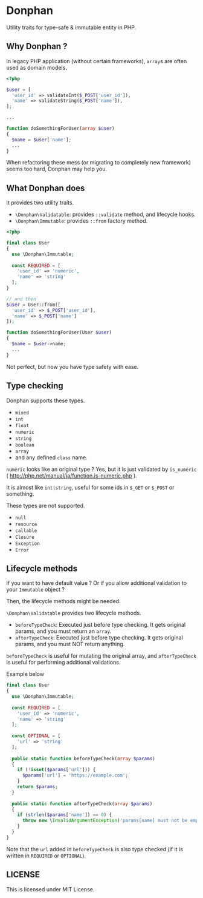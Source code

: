 # Donphan

Utility traits for type-safe &amp; immutable entity in PHP.

## Why Donphan ?

In legacy PHP application (without certain frameworks), `array`s are often used as domain models.

```php
<?php

$user = [
  'user_id' => validateInt($_POST['user_id']),
  'name' => validateString($_POST['name']),
];

...

function doSomethingForUser(array $user)
{
  $name = $user['name'];
  ...
}
```

When refactoring these mess (or migrating to completely new framework) seems too hard, Donphan may help you.

## What Donphan does

It provides two utility traits.

- `\Donphan\Validatable`: provides `::validate` method, and lifecycle hooks.
- `\Donphan\Immutable`: provides `::from` factory method.

```php
<?php

final class User
{
  use \Donphan\Immutable;
 
  const REQUIRED = [
    'user_id' => 'numeric',
    'name' => 'string'
  ];
}

// and then
$user = User::from([
  'user_id' => $_POST['user_id'],
  'name' => $_POST['name']
]);

function doSomethingForUser(User $user)
{
  $name = $user->name;
  ...
}
```

Not perfect, but now you have type safety with ease.

## Type checking

Donphan supports these types.

- `mixed`
- `int`
- `float`
- `numeric`
- `string`
- `boolean`
- `array`
- and any defined `class` name.

`numeric` looks like an original type ? Yes, but it is just validated by `is_numeric` ( http://php.net/manual/ja/function.is-numeric.php ).

It is almost like `int|string`, useful for some ids in `$_GET` or `$_POST` or something.

These types are not supported.

- `null`
- `resource`
- `callable`
- `Closure`
- `Exception`
- `Error`

## Lifecycle methods

If you want to have default value ? Or if you allow additional validation to your `Immutable` object ?

Then, the lifecycle methods might be needed.

`\Donphan\Validatable` provides two lifecycle methods.

- `beforeTypeCheck`: Executed just before type checking. It gets original params, and you must return an `array`.
- `afterTypeCheck`: Executed just before type checking. It gets original params, and you must NOT return anything.

`beforeTypeCheck` is useful for mutating the original array, and `afterTypeCheck` is useful for performing additional validations.

Example below

```php
final class User
{
  use \Donphan\Immutable;
 
  const REQUIRED = [
    'user_id' => 'numeric',
    'name' => 'string'
  ];
  
  const OPTIONAL = [
    'url' => 'string'
  ];
  
  public static function beforeTypeCheck(array $params)
  {
    if (!isset($params['url'])) {
      $params['url'] = 'https://example.com';
    }
    return $params;
  }
  
  public static function afterTypeCheck(array $params)
  {
    if (strlen($params['name']) == 0) {
      throw new \InvalidArgumentException('params[name] must not be empty!');
    }
  }
}
```

Note that the `url` added in `beforeTypeCheck` is also type checked (if it is written in `REQUIRED` or `OPTIONAL`).

## LICENSE

This is licensed under MIT License.
